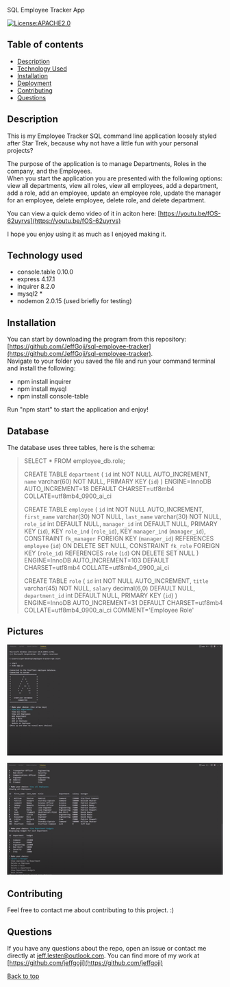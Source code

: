 SQL Employee Tracker App

[![License:APACHE2.0](https://img.shields.io/badge/License-None-yellow.svg)](https://opensource.org/licenses/None)<a name="liscense"></a>

## Table of contents <a name="table"></a>

- [Description](#description)
- [Technology Used](#technology)
- [Installation](#install)
- [Deployment](#deployment)
- [Contributing](#contributing)
- [Questions](#questions)

## Description <a href="description"></a>

This is my Employee Tracker SQL command line application loosely styled after Star Trek, because why not have a little fun with your personal projects?

The purpose of the application is to manage Departments, Roles in the company, and the Employees.  
When you start the application you are presented with the following options:  
view all departments, view all roles, view all employees, add a department, add a role, add an employee, update an employee role, update the manager for an employee, delete employee, delete role, and delete department.

You can view a quick demo video of it in aciton here: [https://youtu.be/fOS-62uyrvs](https://youtu.be/fOS-62uyrvs)

I hope you enjoy using it as much as I enjoyed making it.

## Technology used<a href="technology"></a>

- console.table 0.10.0
- express 4.17.1
- inquirer 8.2.0
- mysql2 \*
- nodemon 2.0.15 (used briefly for testing)

## Installation<a href="install"></a>

You can start by downloading the program from this repository: [https://github.com/JeffGoji/sql-employee-tracker](https://github.com/JeffGoji/sql-employee-tracker).  
Navigate to your folder you saved the file and run your command terminal and install the following:

- npm install inquirer
- npm install mysql
- npm install console-table

Run "npm start" to start the application and enjoy!

## Database

The database uses three tables, here is the schema:

> SELECT \* FROM employee_db.role;
>
> CREATE TABLE `department` (
> `id` int NOT NULL AUTO_INCREMENT,
> `name` varchar(60) NOT NULL,
> PRIMARY KEY (`id`)
> ) ENGINE=InnoDB AUTO_INCREMENT=18 DEFAULT CHARSET=utf8mb4 COLLATE=utf8mb4_0900_ai_ci
>
> CREATE TABLE `employee` (
> `id` int NOT NULL AUTO_INCREMENT,
> `first_name` varchar(30) NOT NULL,
> `last_name` varchar(30) NOT NULL,
> `role_id` int DEFAULT NULL,
> `manager_id` int DEFAULT NULL,
> PRIMARY KEY (`id`),
> KEY `role_ind` (`role_id`),
> KEY `manager_ind` (`manager_id`),
> CONSTRAINT `fk_manager` FOREIGN KEY (`manager_id`) REFERENCES `employee` (`id`) ON DELETE SET NULL,
> CONSTRAINT `fk_role` FOREIGN KEY (`role_id`) REFERENCES `role` (`id`) ON DELETE SET NULL
> ) ENGINE=InnoDB AUTO_INCREMENT=103 DEFAULT CHARSET=utf8mb4 COLLATE=utf8mb4_0900_ai_ci
>
> CREATE TABLE `role` (
> `id` int NOT NULL AUTO_INCREMENT,
> `title` varchar(45) NOT NULL,
> `salary` decimal(6,0) DEFAULT NULL,
> `department_id` int DEFAULT NULL,
> PRIMARY KEY (`id`)
> ) ENGINE=InnoDB AUTO_INCREMENT=31 DEFAULT CHARSET=utf8mb4 COLLATE=utf8mb4_0900_ai_ci COMMENT='Employee Role'

## Pictures

![Application Start Screen](./img/screenshot1.png)

![Application in use](./img/screenshot2.png)

## Contributing<a href="contributing"></a>

Feel free to contact me about contributing to this project. :)

## Questions <a name="questions"></a>

If you have any questions about the repo, open an issue or contact me directly at jeff.lester@outlook.com.
You can find more of my work at [https://github.com/jeffgoji](https://github.com/jeffgoji)

[Back to top](#top)
